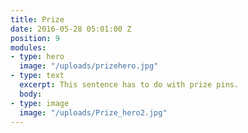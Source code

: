 ```yaml
---
title: Prize
date: 2016-05-28 05:01:00 Z
position: 9
modules:
- type: hero
  image: "/uploads/prizehero.jpg"
- type: text
  excerpt: This sentence has to do with prize pins.
  body: 
- type: image
  image: "/uploads/Prize_hero2.jpg"
---
```


